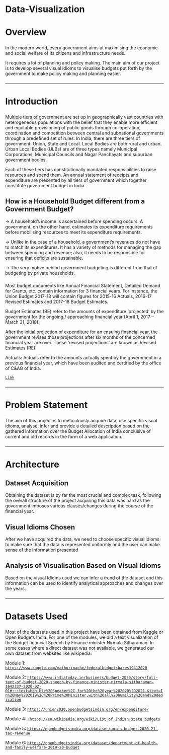 # Data-Visualization
# Overview
#####
In the modern world, every government aims at maximising the economic and social welfare of its citizens and infrastructure needs. 

It requires a lot of planning and policy making. The main aim of our project is to develop several visual idioms to visualise budgets put forth by the government to make policy making and planning easier.
#####
___________________________________________________________
# Introduction
#####
Multiple tiers of government are set up in geographically vast countries with heterogeneous populations with the belief that they enable more efficient and equitable provisioning of public goods through co-operation, coordination and competition between central and subnational governments through a predefined set of rules. In India, there are three tiers of government: Union, State and Local. Local Bodies are both rural and urban. Urban Local Bodies (ULBs) are of three types namely Municipal Corporations, Municipal Councils and Nagar Panchayats and suburban government bodies.

Each of these tiers has constitutionally mandated responsibilities to raise resources and spend them. An annual statement of receipts and expenditure are presented by all tiers of government which together constitute government budget in India.
## How is a Household Budget different from a Government Budget?
-> A household’s income is ascertained before spending occurs. A government, on the other hand, estimates its expenditure requirements before mobilising resources to meet its expenditure requirements.

-> Unlike in the case of a household, a government’s revenues do not have to match its expenditures. It has a variety of methods for managing the gap between spending and revenue; also, it needs to be responsible for ensuring that deficits are sustainable.

-> The very motive behind government budgeting is different from that of budgeting by private households.
#####
Most budget documents like Annual Financial Statement, Detailed Demand for Grants, etc. contain information for 3 financial years. For instance, the Union Budget 2017-18 will contain figures for 2015-16 Actuals, 2016-17 Revised Estimates and 2017-18 Budget Estimates.

Budget Estimates (BE) refer to the amounts of expenditure ‘projected’ by the government for the ongoing / approaching financial year (April 1, 2017 – March 31, 2018).

After the initial projection of expenditure for an ensuing financial year, the government revises those projections after six months of the concerned financial year are over. These ‘revised projections’ are known as Revised Estimates (RE).

Actuals: Actuals refer to the amounts actually spent by the government in a previous financial year, which have been audited and certified by the office of C&AG of India.

[`Link`](file:///E:/Github/Data-Visualization/Datasets/agro.html)
#####
_________________________________________________________________________
# Problem Statement
#####
The aim of this project is to meticulously acquire data, use specific visual idioms, analyse, infer and provide a detailed description based on the gathered information over the Budget Allocation of India conclusive of current and old records in the form of a web application.
#####

_______________________________________________________________
# Architecture
#####
## Dataset Acquisition
Obtaining the dataset is by far the most crucial and complex task, following the overall structure of the project acquiring this data was hard as the government imposes various clauses/changes during the course of the financial year.
## Visual Idioms Chosen 
After we have acquired the data, we need to choose specific visual idioms to make sure that the data is represented uniformly and the user can make sense of the information presented
## Analysis of Visualisation Based on Visual Idioms
Based on the visual Idioms used we can infer a trend of the dataset and this information can be used to identify analytical approaches and changes over the years.
#####
_______________________________________________________________________
# Datasets Used
#####
Most of the datasets used in this project have been obtained from Kaggle or Open Budgets India. For one of the modules, we did a text visualization of the Budget financial Speech by Finance minister Nirmala Sitharaman. In some cases where a direct dataset was not available, we generated our own dataset from websites like wikipedia.

Module 1: [`https://www.kaggle.com/mathurinache/federalbudgetshares19412020`](https://www.kaggle.com/mathurinache/federalbudgetshares19412020)

Module 2: [`https://www.indiatoday.in/business/budget-2020/story/full-text-of-budget-2020-speech-by-finance-minister-nirmala-sitharaman-1642337-2020-02-01#:~:text=Hon'ble%20Speaker%2C,for%20the%20year%202020%2D2021.&text=In%20May%202019%2C%20Prime%20Minister,with%20all%20humility%20and%20dedication`](https://www.indiatoday.in/business/budget-2020/story/full-text-of-budget-2020-speech-by-finance-minister-nirmala-sitharaman-1642337-2020-02-01#:~:text=Hon'ble%20Speaker%2C,for%20the%20year%202020%2D2021.&text=In%20May%202019%2C%20Prime%20Minister,with%20all%20humility%20and%20dedication)

Module 3: [`https://union2020.openbudgetsindia.org/en/expenditure/`](https://union2020.openbudgetsindia.org/en/expenditure/)

Module 4: [` https://en.wikipedia.org/wiki/List_of_Indian_state_budgets`]( https://en.wikipedia.org/wiki/List_of_Indian_state_budgets)

Module 5: [`https://openbudgetsindia.org/dataset/union-budget-2020-21-tax-revenue`](https://openbudgetsindia.org/dataset/union-budget-2020-21-tax-revenue)

Module 6: [`https://openbudgetsindia.org/dataset/department-of-health-and-family-welfare-2019-20-budget`](https://openbudgetsindia.org/dataset/department-of-health-and-family-welfare-2019-20-budget)

